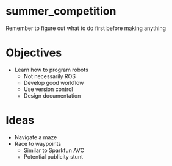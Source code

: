 # summer_competition
Remember to figure out what to do first before making anything

# Objectives
* Learn how to program robots
  * Not necessarily ROS
  * Develop good workflow
   * Use version control
   * Design documentation

# Ideas

* Navigate a maze
* Race to waypoints
  * Similar to Sparkfun AVC
  * Potential publicity stunt
